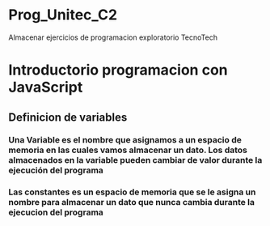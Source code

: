 # Prog_Unitec_C2
Almacenar ejercicios de programacion exploratorio  TecnoTech
# Introductorio programacion con JavaScript
## Definicion de variables
### Una Variable es el nombre que asignamos a un espacio de memoria en las cuales vamos almacenar un dato. Los datos almacenados en la variable pueden cambiar de valor durante la ejecución del programa
### Las constantes es un espacio de memoria que se le asigna un nombre para almacenar un dato que nunca cambia durante la ejecucion del programa 
